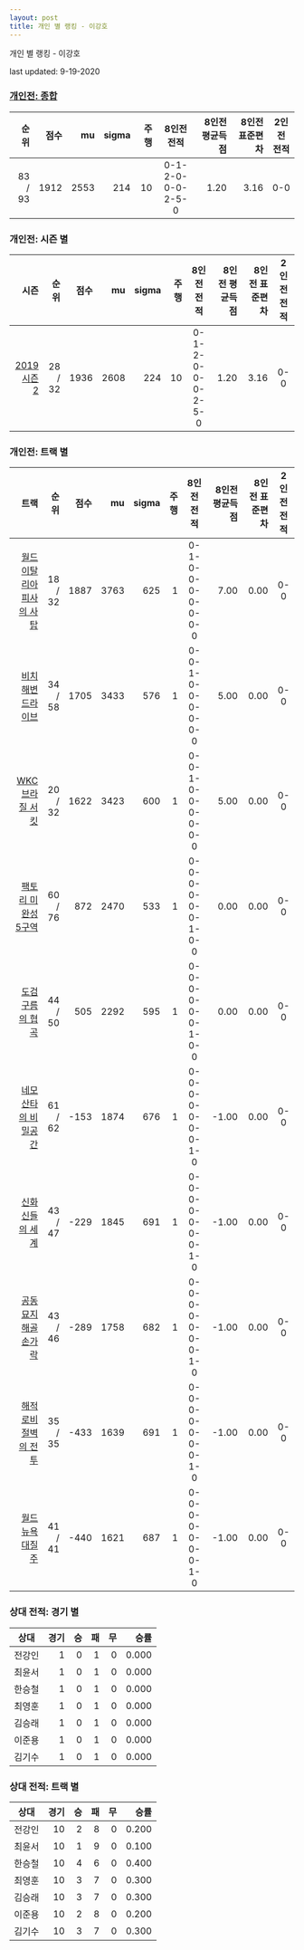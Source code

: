 ```yaml
---
layout: post
title: 개인 별 랭킹 - 이강호
---
```



개인 별 랭킹 - 이강호


last updated: 9-19-2020

### [개인전: 종합](../singles-full)

| 순위 | 점수 | mu | sigma | 주행 | 8인전 전적 | 8인전 평균득점 | 8인전 표준편차 | 2인전 전적 |
|---:|---:|---:|---:|---:|:---:|---:|---:|:---:|
| 83 / 93 | 1912 | 2553 | 214 | 10 | 0-1-2-0-0-0-2-5-0 | 1.20 | 3.16 | 0-0 |

### 개인전: 시즌 별

| 시즌 | 순위 | 점수 | mu | sigma | 주행 | 8인전 전적 | 8인전 평균득점 | 8인전 표준편차 | 2인전 전적 |
|---:|---:|---:|---:|---:|---:|:---:|---:|---:|:---:|
| [2019 시즌 2](../singles-s2019_2) | 28 / 32 | 1936 | 2608 | 224 | 10 |  0-1-2-0-0-0-2-5-0 | 1.20 | 3.16 | 0-0 |

### 개인전: 트랙 별

| 트랙 | 순위 | 점수 | mu | sigma | 주행 | 8인전 전적 | 8인전 평균득점 | 8인전 표준편차 | 2인전 전적 |
|---:|---:|---:|---:|---:|---:|:---:|---:|---:|:---:|
| [월드 이탈리아 피사의 사탑](../pizza) | 18 / 32 | 1887 | 3763 | 625 | 1 | 0-1-0-0-0-0-0-0-0 | 7.00 | 0.00 | 0-0 |
| [비치 해변 드라이브](../haebyun) | 34 / 58 | 1705 | 3433 | 576 | 1 | 0-0-1-0-0-0-0-0-0 | 5.00 | 0.00 | 0-0 |
| [WKC 브라질 서킷](../brazil) | 20 / 32 | 1622 | 3423 | 600 | 1 | 0-0-1-0-0-0-0-0-0 | 5.00 | 0.00 | 0-0 |
| [팩토리 미완성 5구역](../district5) | 60 / 76 | 872 | 2470 | 533 | 1 | 0-0-0-0-0-0-1-0-0 | 0.00 | 0.00 | 0-0 |
| [도검 구름의 협곡](../hyupgog) | 44 / 50 | 505 | 2292 | 595 | 1 | 0-0-0-0-0-0-1-0-0 | 0.00 | 0.00 | 0-0 |
| [네모 산타의 비밀공간](../santa) | 61 / 62 | -153 | 1874 | 676 | 1 | 0-0-0-0-0-0-0-1-0 | -1.00 | 0.00 | 0-0 |
| [신화 신들의 세계](../shinsegye) | 43 / 47 | -229 | 1845 | 691 | 1 | 0-0-0-0-0-0-0-1-0 | -1.00 | 0.00 | 0-0 |
| [공동묘지 해골 손가락](../haeson) | 43 / 46 | -289 | 1758 | 682 | 1 | 0-0-0-0-0-0-0-1-0 | -1.00 | 0.00 | 0-0 |
| [해적 로비 절벽의 전투](../lobby) | 35 / 35 | -433 | 1639 | 691 | 1 | 0-0-0-0-0-0-0-1-0 | -1.00 | 0.00 | 0-0 |
| [월드 뉴욕 대질주](../newyork) | 41 / 41 | -440 | 1621 | 687 | 1 | 0-0-0-0-0-0-0-1-0 | -1.00 | 0.00 | 0-0 |

### 상대 전적: 경기 별

| 상대 | 경기 | 승 | 패 | 무 | 승률 |
|:---:|---:|---:|---:|---:|---:|
| 전강인 | 1 | 0 | 1 | 0 | 0.000 |
| 최윤서 | 1 | 0 | 1 | 0 | 0.000 |
| 한승철 | 1 | 0 | 1 | 0 | 0.000 |
| 최영훈 | 1 | 0 | 1 | 0 | 0.000 |
| 김승래 | 1 | 0 | 1 | 0 | 0.000 |
| 이준용 | 1 | 0 | 1 | 0 | 0.000 |
| 김기수 | 1 | 0 | 1 | 0 | 0.000 |

### 상대 전적: 트랙 별

| 상대 | 경기 | 승 | 패 | 무 | 승률 |
|:---:|---:|---:|---:|---:|---:|
| 전강인 | 10 | 2 | 8 | 0 | 0.200 |
| 최윤서 | 10 | 1 | 9 | 0 | 0.100 |
| 한승철 | 10 | 4 | 6 | 0 | 0.400 |
| 최영훈 | 10 | 3 | 7 | 0 | 0.300 |
| 김승래 | 10 | 3 | 7 | 0 | 0.300 |
| 이준용 | 10 | 2 | 8 | 0 | 0.200 |
| 김기수 | 10 | 3 | 7 | 0 | 0.300 |
